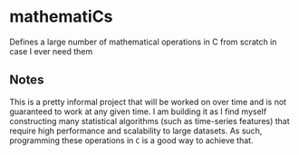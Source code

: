 # mathematiCs
Defines a large number of mathematical operations in C from scratch in case I ever need them

## Notes

This is a pretty informal project that will be worked on over time and is not guaranteed to work at any given time. I am building it as I find myself constructing many statistical algorithms (such as time-series features) that require high performance and scalability to large datasets. As such, programming these operations in `C` is a good way to achieve that.
